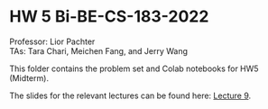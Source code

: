 # HW 5 Bi-BE-CS-183-2022
Professor: Lior Pachter  
TAs: Tara Chari, Meichen Fang, and Jerry Wang

This folder contains the problem set and Colab notebooks for HW5 (Midterm).

The slides for the relevant lectures can be found here: [Lecture 9](https://docs.google.com/presentation/d/1AfmkXqG322vgksxbbLxfI0rl21NH7j954U5dUaL8ngY/edit?usp=sharing).


